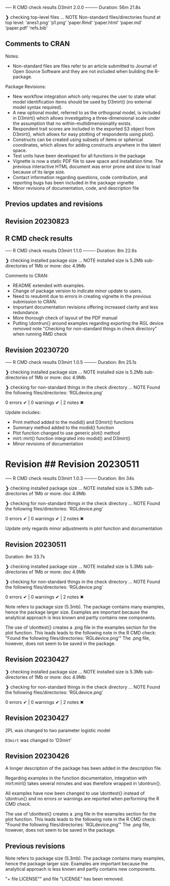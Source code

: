 ── R CMD check results D3mirt 2.0.0 ────
Duration: 56m 21.8s

❯ checking top-level files ... NOTE
  Non-standard files/directories found at top level:
    ‘anes1.png’ ‘p1.png’ ‘paper.Rmd’ ‘paper.html’ ‘paper.md’ ‘paper.pdf’
    ‘refs.bib’

## Comments to CRAN

Notes:
- Non-standard files are files refer to an article submitted to Journal of Open Source Software and they are not included when building the R-package.

Package Revisions:
- New workflow integration which only requires the user to state what model identification items should be used by D3mirt() (no external model syntax required).
- A new optional model, referred to as the orthogonal model, is included in D3mirt() which allows investigating a three-dimensional scale under the assumption that no within-multidimensionality exists.
- Respondent trait scores are included in the exported S3 object from D3mirt(), which allows for easy plotting of respondents using plot().
- Constructs can be created using subsets of items or spherical coordinates, which allows for adding constructs anywhere in the latent space.
- Test units have been developed for all functions in the package
- Vignette is now a static PDF file to save space and installation time. The previous interactive HTML document was error prone and slow to load because of its large size. 
- Contact information regarding questions, code contribution, and reporting bugs has been included in the package vignette
- Minor revisions of documentation, code, and description file
    
    
## Previos updates and revisions

## Revision 20230823
## R CMD check results

── R CMD check results D3mirt 1.1.0 ────
Duration: 8m 22.6s

❯ checking installed package size ... NOTE
    installed size is  5.2Mb
    sub-directories of 1Mb or more:
      doc   4.9Mb

Comments to CRAN:
- README extended with examples.
- Change of package version to indicate minor update to users.
- Need to resubmit due to errors in creating vignette in the previous submission to CRAN.
- Important documentation revisions offering increased clarity and less redundance.
- More thorough check of layout of the PDF manual
- Putting \dontrun{} around examples regarding exporting the RGL device removed note "Checking for non-standard things in check directory" when running RMD check

## Revision 20230720
── R CMD check results D3mirt 1.0.5 ────
Duration: 8m 25.1s

❯ checking installed package size ... NOTE
    installed size is  5.2Mb
    sub-directories of 1Mb or more:
      doc   4.9Mb

❯ checking for non-standard things in the check directory ... NOTE
  Found the following files/directories:
    ‘RGLdevice.png’

0 errors ✔ | 0 warnings ✔ | 2 notes ✖

Update includes:
- Print method added to the modid() and D3mirt() functions
- Summary method added to the modid() function
- Plot function changed to use generic plot() method
- mirt::mirt() function integrated into modid() and D3mirt()
- Minor revisions of documentation


# Revision ## Revision 20230511
── R CMD check results D3mirt 1.0.3 ────
Duration: 8m 34s

❯ checking installed package size ... NOTE
    installed size is  5.3Mb
    sub-directories of 1Mb or more:
      doc   4.9Mb

❯ checking for non-standard things in the check directory ... NOTE
  Found the following files/directories:
    ‘RGLdevice.png’

0 errors ✔ | 0 warnings ✔ | 2 notes ✖

Update only regards minor adjustments in plot function and documentation

## Revision 20230511
Duration: 8m 33.7s

❯ checking installed package size ... NOTE
    installed size is  5.3Mb
    sub-directories of 1Mb or more:
      doc   4.9Mb

❯ checking for non-standard things in the check directory ... NOTE
  Found the following files/directories:
    ‘RGLdevice.png’

0 errors ✔ | 0 warnings ✔ | 2 notes ✖

Note refers to package size (5.3mb). The package contains many examples, hence the package larger size. Examples are important because the analytical approach is less known and partly contains new components.

The use of \donttest{} creates a .png file in the examples section for the plot function. This leads leads to the following note in the R CMD check: 
"Found the following files/directories:
    ‘RGLdevice.png’"
The .png file, however, does not seem to be saved in the package.


## Revision 20230427
❯ checking installed package size ... NOTE
    installed size is  5.3Mb
    sub-directories of 1Mb or more:
      doc   4.9Mb

❯ checking for non-standard things in the check directory ... NOTE
  Found the following files/directories:
    ‘RGLdevice.png’

0 errors ✔ | 0 warnings ✔ | 2 notes ✖


## Revision 20230427
2PL was changed to two parameter logistic model

`D3mirt` was changed to 'D3mirt'

## Revision 20230426

A longer description of the package has been added in the description file.

Regarding examples in the function documentation, integration with mirt:mirt() takes several minutes and was therefore wrapped in \dontrun{}. 

All examples have now been changed to use \donttest{} instead of \dontrun{} and no errors or warnings are reported when performing the R CMD check.

The use of \donttest{} creates a .png file in the examples section for the plot function. This leads leads to the following note in the R CMD check: 
"Found the following files/directories:
    ‘RGLdevice.png’"
The .png file, however, does not seem to be saved in the package.


## Previous revisions

Note refers to package size (5.3mb). The package contains many examples, hence the package larger size. Examples are important because the analytical approach is less known and partly contains new components.

"+ file LICENSE"" and file "LICENSE" has been removed.
